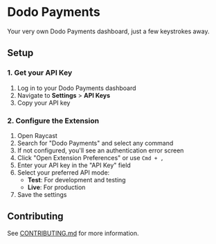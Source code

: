 # Dodo Payments

Your very own Dodo Payments dashboard, just a few keystrokes away.

## Setup

### 1. Get your API Key

1. Log in to your Dodo Payments dashboard
2. Navigate to **Settings** > **API Keys**
3. Copy your API key

### 2. Configure the Extension

1. Open Raycast
2. Search for "Dodo Payments" and select any command
3. If not configured, you'll see an authentication error screen
4. Click "Open Extension Preferences" or use `Cmd + ,`
5. Enter your API key in the "API Key" field
6. Select your preferred API mode:
   - **Test**: For development and testing
   - **Live**: For production
7. Save the settings

## Contributing

See [CONTRIBUTING.md](CONTRIBUTING.md) for more information.
